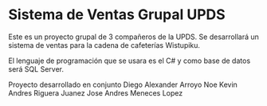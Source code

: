 # Sistema de Ventas Grupal UPDS
Este es un proyecto grupal de 3 compañeros de la UPDS.
Se desarrollará un sistema de ventas para la cadena de cafeterías Wistupiku.

El lenguaje de programación que se usara es el C# y como base de datos será SQL Server.

Proyecto desarrollado en conjunto
Diego Alexander Arroyo Noe
Kevin Andres Riguera Juanez
Jose Andres Meneces Lopez
